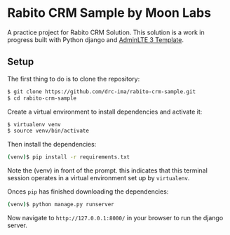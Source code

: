 # Rabito CRM Sample by Moon Labs
A practice project for Rabito CRM Solution. This solution is a work in progress built with Python django and [AdminLTE 3 Template](https://adminlte.io).

## Setup
The first thing to do is to clone the repository:
```sh
$ git clone https://github.com/drc-ima/rabito-crm-sample.git
$ cd rabito-crm-sample
```

Create a virtual environment to install dependencies and activate it:
```sh
$ virtualenv venv
$ source venv/bin/activate
```

Then install the dependencies:
```sh
(venv)$ pip install -r requirements.txt
```
Note the (venv) in front of the prompt. this indicates that this terminal session operates in a virtual environment set up by `virtualenv`.

Onces `pip` has finished downloading the dependencies:
```sh
(venv)$ python manage.py runserver
```

Now navigate to `http://127.0.0.1:8000/` in your browser to run the django server.
